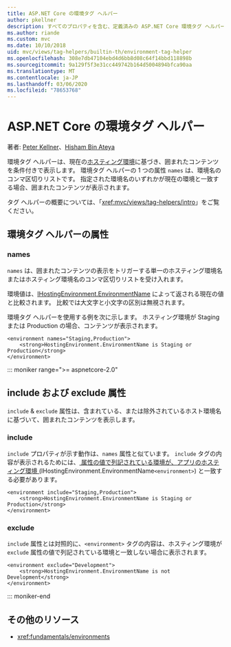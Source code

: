 ```yaml
---
title: ASP.NET Core の環境タグ ヘルパー
author: pkellner
description: すべてのプロパティを含む、定義済みの ASP.NET Core 環境タグ ヘルパー
ms.author: riande
ms.custom: mvc
ms.date: 10/10/2018
uid: mvc/views/tag-helpers/builtin-th/environment-tag-helper
ms.openlocfilehash: 308e7db47104ebd4d6bb8d08c64f14bbd118898b
ms.sourcegitcommit: 9a129f5f3e31cc449742b164d5004894bfca90aa
ms.translationtype: MT
ms.contentlocale: ja-JP
ms.lasthandoff: 03/06/2020
ms.locfileid: "78653768"
---
```

# <a name="environment-tag-helper-in-aspnet-core"></a>ASP.NET Core の環境タグ ヘルパー

著者: [Peter Kellner](https://peterkellner.net)、[Hisham Bin Ateya](https://twitter.com/hishambinateya)

環境タグ ヘルパーは、現在の[ホスティング環境](xref:fundamentals/environments)に基づき、囲まれたコンテンツを条件付きで表示します。 環境タグ ヘルパーの 1 つの属性 `names` は、環境名のコンマ区切りリストです。 指定された環境名のいずれかが現在の環境と一致する場合、囲まれたコンテンツが表示されます。

タグ ヘルパーの概要については、「<xref:mvc/views/tag-helpers/intro>」をご覧ください。

## <a name="environment-tag-helper-attributes"></a>環境タグ ヘルパーの属性

### <a name="names"></a>names

`names` は、囲まれたコンテンツの表示をトリガーする単一のホスティング環境名またはホスティング環境名のコンマ区切りリストを受け入れます。

環境値は、[IHostingEnvironment.EnvironmentName](xref:Microsoft.AspNetCore.Hosting.IHostingEnvironment.EnvironmentName*) によって返される現在の値と比較されます。 比較では大文字と小文字の区別は無視されます。

環境タグ ヘルパーを使用する例を次に示します。 ホスティング環境が Staging または Production の場合、コンテンツが表示されます。

```cshtml
<environment names="Staging,Production">
    <strong>HostingEnvironment.EnvironmentName is Staging or Production</strong>
</environment>
```

::: moniker range=">= aspnetcore-2.0"

## <a name="include-and-exclude-attributes"></a>include および exclude 属性

`include` & `exclude` 属性は、含まれている、または除外されているホスト環境名に基づいて、囲まれたコンテンツを表示します。

### <a name="include"></a>include

`include` プロパティが示す動作は、`names` 属性と似ています。 `include` タグの内容が表示されるためには、[ 属性の値で列記されている環境が、アプリのホスティング環境 (](xref:Microsoft.AspNetCore.Hosting.IHostingEnvironment.EnvironmentName*)IHostingEnvironment.EnvironmentName`<environment>`) と一致する必要があります。

```cshtml
<environment include="Staging,Production">
    <strong>HostingEnvironment.EnvironmentName is Staging or Production</strong>
</environment>
```

### <a name="exclude"></a>exclude

`include` 属性とは対照的に、`<environment>` タグの内容は、ホスティング環境が `exclude` 属性の値で列記されている環境と一致しない場合に表示されます。

```cshtml
<environment exclude="Development">
    <strong>HostingEnvironment.EnvironmentName is not Development</strong>
</environment>
```

::: moniker-end

## <a name="additional-resources"></a>その他のリソース

* <xref:fundamentals/environments>
